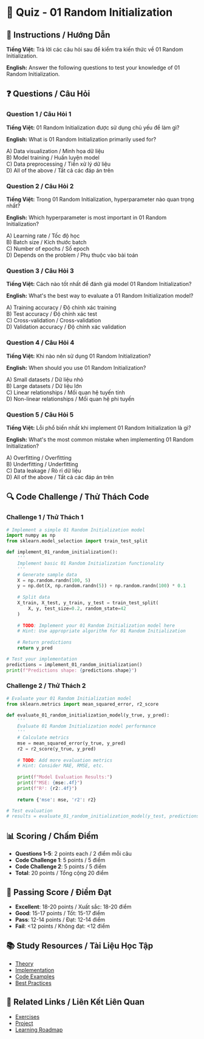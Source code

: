 # 🧠 Quiz - 01 Random Initialization

## 📝 Instructions / Hướng Dẫn

**Tiếng Việt:** Trả lời các câu hỏi sau để kiểm tra kiến thức về 01 Random Initialization.

**English:** Answer the following questions to test your knowledge of 01 Random Initialization.

## ❓ Questions / Câu Hỏi

### Question 1 / Câu Hỏi 1
**Tiếng Việt:** 01 Random Initialization được sử dụng chủ yếu để làm gì?

**English:** What is 01 Random Initialization primarily used for?

A) Data visualization / Minh họa dữ liệu  
B) Model training / Huấn luyện model  
C) Data preprocessing / Tiền xử lý dữ liệu  
D) All of the above / Tất cả các đáp án trên

### Question 2 / Câu Hỏi 2
**Tiếng Việt:** Trong 01 Random Initialization, hyperparameter nào quan trọng nhất?

**English:** Which hyperparameter is most important in 01 Random Initialization?

A) Learning rate / Tốc độ học  
B) Batch size / Kích thước batch  
C) Number of epochs / Số epoch  
D) Depends on the problem / Phụ thuộc vào bài toán

### Question 3 / Câu Hỏi 3
**Tiếng Việt:** Cách nào tốt nhất để đánh giá model 01 Random Initialization?

**English:** What's the best way to evaluate a 01 Random Initialization model?

A) Training accuracy / Độ chính xác training  
B) Test accuracy / Độ chính xác test  
C) Cross-validation / Cross-validation  
D) Validation accuracy / Độ chính xác validation

### Question 4 / Câu Hỏi 4
**Tiếng Việt:** Khi nào nên sử dụng 01 Random Initialization?

**English:** When should you use 01 Random Initialization?

A) Small datasets / Dữ liệu nhỏ  
B) Large datasets / Dữ liệu lớn  
C) Linear relationships / Mối quan hệ tuyến tính  
D) Non-linear relationships / Mối quan hệ phi tuyến

### Question 5 / Câu Hỏi 5
**Tiếng Việt:** Lỗi phổ biến nhất khi implement 01 Random Initialization là gì?

**English:** What's the most common mistake when implementing 01 Random Initialization?

A) Overfitting / Overfitting  
B) Underfitting / Underfitting  
C) Data leakage / Rò rỉ dữ liệu  
D) All of the above / Tất cả các đáp án trên

## 🔍 Code Challenge / Thử Thách Code

### Challenge 1 / Thử Thách 1
```python
# Implement a simple 01 Random Initialization model
import numpy as np
from sklearn.model_selection import train_test_split

def implement_01_random_initialization():
    '''
    Implement basic 01 Random Initialization functionality
    '''
    # Generate sample data
    X = np.random.randn(100, 5)
    y = np.dot(X, np.random.randn(5)) + np.random.randn(100) * 0.1
    
    # Split data
    X_train, X_test, y_train, y_test = train_test_split(
        X, y, test_size=0.2, random_state=42
    )
    
    # TODO: Implement your 01 Random Initialization model here
    # Hint: Use appropriate algorithm for 01 Random Initialization
    
    # Return predictions
    return y_pred

# Test your implementation
predictions = implement_01_random_initialization()
print(f"Predictions shape: {predictions.shape}")
```

### Challenge 2 / Thử Thách 2
```python
# Evaluate your 01 Random Initialization model
from sklearn.metrics import mean_squared_error, r2_score

def evaluate_01_random_initialization_model(y_true, y_pred):
    '''
    Evaluate 01 Random Initialization model performance
    '''
    # Calculate metrics
    mse = mean_squared_error(y_true, y_pred)
    r2 = r2_score(y_true, y_pred)
    
    # TODO: Add more evaluation metrics
    # Hint: Consider MAE, RMSE, etc.
    
    print(f"Model Evaluation Results:")
    print(f"MSE: {mse:.4f}")
    print(f"R²: {r2:.4f}")
    
    return {'mse': mse, 'r2': r2}

# Test evaluation
# results = evaluate_01_random_initialization_model(y_test, predictions)
```

## 📊 Scoring / Chấm Điểm

- **Questions 1-5**: 2 points each / 2 điểm mỗi câu
- **Code Challenge 1**: 5 points / 5 điểm
- **Code Challenge 2**: 5 points / 5 điểm
- **Total**: 20 points / Tổng cộng 20 điểm

## 🎯 Passing Score / Điểm Đạt

- **Excellent**: 18-20 points / Xuất sắc: 18-20 điểm
- **Good**: 15-17 points / Tốt: 15-17 điểm  
- **Pass**: 12-14 points / Đạt: 12-14 điểm
- **Fail**: <12 points / Không đạt: <12 điểm

## 📚 Study Resources / Tài Liệu Học Tập

- [Theory](./THEORY_01_random_initialization.md)
- [Implementation](./IMPLEMENTATION_01_random_initialization.md)
- [Code Examples](./CODE_EXAMPLES_01_random_initialization.md)
- [Best Practices](./BEST_PRACTICES_01_random_initialization.md)

## 🔗 Related Links / Liên Kết Liên Quan

- [Exercises](./EXERCISES_01_random_initialization.md)
- [Project](./PROJECT_01_random_initialization.md)
- [Learning Roadmap](./LEARNING_ROADMAP_01_random_initialization.md)
